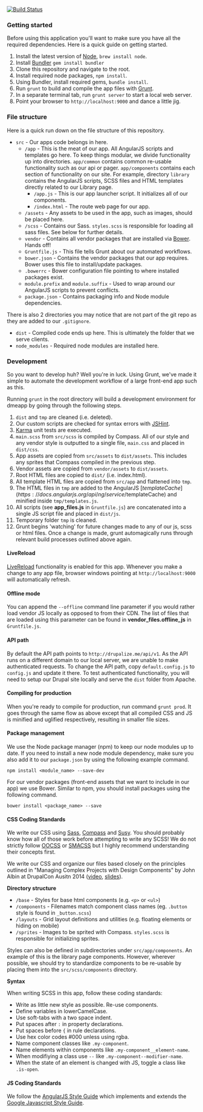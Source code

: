 [![Build Status](https://secure.travis-ci.org/fender/dmeapp.png?branch=master)](https://travis-ci.org/fender/dmeapp)

### Getting started

Before using this application you'll want to make sure you have all the required dependencies. Here is a quick guide on getting started.

1. Install the latest version of [Node](http://nodejs.org/), `brew install node`.
2. Install [Bundler](http://bundler.io) `gem install bundler`
3. Clone this repository and navigate to the root.
4. Install required node packages, `npm install`.
5. Using Bundler, install required gems, `bundle install`.
6. Run `grunt` to build and compile the app files with [Grunt](http://gruntjs.com/).
7. In a separate terminal tab, run `grunt server` to start a local web server.
8. Point your browser to `http://localhost:9000` and dance a little jig.

### File structure

Here is a quick run down on the file structure of this repository.

* `src` - Our apps code belongs in here.
  * `/app` - This is the meat of our app. All AngularJS scripts and templates go here. To keep things modular, we divide functionality up into directories. `app/common` contains common re-usable functionality such as our api or pager. `app/components` contains each section of functionality on our site. For example, directory `library` contains the AngularJS scripts, SCSS files and HTML templates directly related to our Library page.
    * `/app.js` - This is our app launcher script. It initializes all of our components.
    * `/index.html` - The route web page for our app.
  * `/assets` - Any assets to be used in the app, such as images, should be placed here.
  * `/scss` - Contains our Sass. `styles.scss` is responsible for loading all sass files. See below for further details.
  * `vendor` - Contains all vendor packages that are installed via [Bower](http://bower.io/). Hands off!
  * `Gruntfile.js` - This file tells Grunt about our automated workflows.
  * `bower.json` - Contains the vendor packages that our app requires. Bower uses this file to install/update packages.
  * `.bowerrc` - Bower configuration file pointing to where installed packages exist.
  * `module.prefix` and `module.suffix` - Used to wrap around our AngularJS scripts to prevent conflicts.
  * `package.json` - Contains packaging info and Node module dependencies.

There is also 2 directories you may notice that are not part of the git repo as they are added to our `.gitignore`.
* `dist` - Compiled code ends up here. This is ultimately the folder that we serve clients.
* `node_modules` - Required node modules are installed here.

### Development

So you want to develop huh? Well you're in luck. Using Grunt, we've made it simple to automate the development workflow of a large front-end app such as this.

Running `grunt` in the root directory will build a development environment for dmeapp by going through the following steps.

1. `dist` and `tmp` are cleaned (i.e. deleted).
2. Our custom scripts are checked for syntax errors with [JSHint](www.jshint.com).
3. [Karma](http://karma-runner.github.io/0.12/index.html) unit tests are executed.
4. `main.scss` from `src/scss` is compiled by Compass. All of our style and any vendor style is outputted to a single file, `main.css` and placed in `dist/css`.
5. App assets are copied from `src/assets` to `dist/assets`. This includes any sprites that Compass compiled in the previous step.
6. Vendor assets are copied from `vendor/assets` to `dist/assets`.
7. Root HTML files are copied to `dist/` (i.e. index.html).
8. All template HTML files are copied from `src/app` and flattened into `tmp`.
9. The HTML files in `tmp` are added to the AngularJS [$templateCache](https://docs.angularjs.org/api/ng/service/$templateCache) and minified inside `tmp/templates.js`.
10. All scripts (see **app_files.js** in `Gruntfile.js`) are concatenated into a single JS script file and placed in `dist/js`.
11. Temporary folder `tmp` is cleaned.
12. Grunt begins 'watching' for future changes made to any of our js, scss or html files. Once a change is made, grunt automagically runs through relevant build processes outlined above again.

#### LiveReload

[LiveReload](http://livereload.com/) functionality is enabled for this app. Whenever you make a change to any app file, browser windows pointing at `http://localhost:9000` will automatically refresh.

#### Offline mode

You can append the `--offline` command line parameter if you would rather load vendor JS locally as opposed to from their CDN. The list of files that are loaded using this parameter can be found in **vendor_files.offline_js** in `Gruntfile.js`.

#### API path
By default the API path points to `http://drupalize.me/api/v1`. As the API runs on a different domain to our local server, we are unable to make authenticated requests. To change the API path, copy `default.config.js` to `config.js` and update it there. To test authenticated functionality, you will need to setup our Drupal site locally and serve the `dist` folder from Apache.

#### Compiling for production

When you're ready to compile for production, run command `grunt prod`. It goes through the same flow as above except that all compiled CSS and JS is minified and uglified respectively, resulting in smaller file sizes.

#### Package management

We use the Node package manager (npm) to keep our node modules up to date. If you need to install a new node module dependency, make sure you also add it to our `package.json` by using the following example command.

`npm install <module_name> --save-dev`

For our vendor packages (front-end assets that we want to include in our app) we use Bower. Similar to npm, you should install packages using the following command.

`bower install <package_name> --save`

#### CSS Coding Standards

We write our CSS using [Sass](http://sass-lang.com/), [Compass](http://compass-style.org/) and [Susy](http://susy.oddbird.net/). You should probably know how all of those work before attempting to write any SCSS! We do not strictly follow [OOCSS](https://github.com/stubbornella/oocss/wiki) or [SMACSS](http://smacss.com/) but I highly recommend understanding their concepts first.

We write our CSS and organize our files based closely on the principles outlined in "Managing Complex Projects with Design Components" by John Albin at DrupalCon Ausitn 2014 ([video](https://www.youtube.com/watch?v=q1Ia9XtJ878&feature=youtu.be), [slides](http://www.slideshare.net/JohnAlbin/managing-design)).

**Directory structure**

* `/base` - Styles for base html components (e.g. `<p>` or `<ul>`)
* `/components` - Filenames match component class names (eg. `.button` style is found in `_button.scss`)
* `/layouts` - Grid layout definitions and utilities (e.g. floating elements or hiding on mobile)
* `/sprites` - Images to be sprited with Compass. `styles.scss` is responsible for initializing sprites.

Styles can also be defined in subdirectories under `src/app/components`. An example of this is the library page components. However, wherever possible, we should try to standardize components to be re-usable by placing them into the `src/scss/components` directory.

**Syntax**

When writing SCSS in this app, follow these coding standards:
* Write as little new style as possible. Re-use components.
* Define variables in lowerCamelCase.
* Use soft-tabs with a two space indent.
* Put spaces after `:` in property declarations.
* Put spaces before `{` in rule declarations.
* Use hex color codes #000 unless using rgba.
* Name component classes like `.my-component`.
* Name elements within components like `.my-component__element-name`.
* When modifiying a class use `--` like `.my-component--modifier-name`.
* When the state of an element is changed with JS, toggle a class like `.is-open`.

#### JS Coding Standards

We follow the [AngularJS Style Guide](https://google-styleguide.googlecode.com/svn/trunk/angularjs-google-style.html) which implements and extends the [Google Javascript Style Guide](http://google-styleguide.googlecode.com/svn/trunk/javascriptguide.xml).
